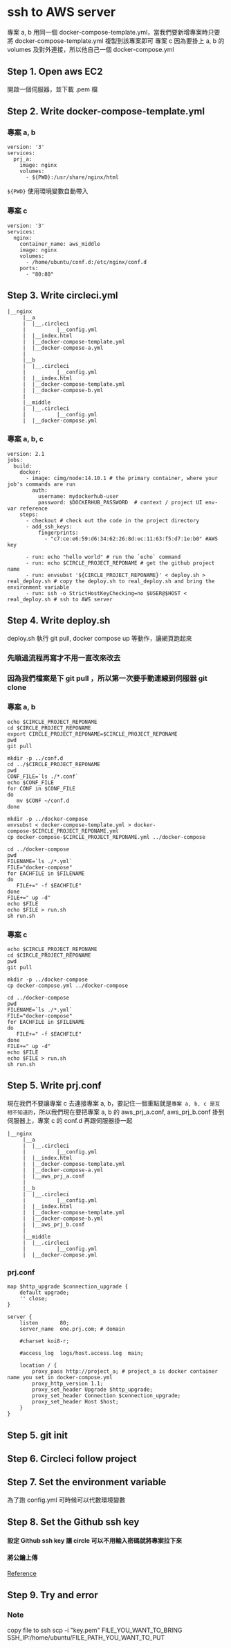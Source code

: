 # ssh to AWS server
專案 a, b 用同一個 docker-compose-template.yml，當我們要新增專案時只要將 docker-compose-template.yml 複製到該專案即可
專案 c 因為要掛上 a, b 的 volumes 及對外連接，所以他自己一個 docker-compose.yml
## Step 1. Open aws EC2
開啟一個伺服器，並下載 .pem 檔

## Step 2. Write docker-compose-template.yml
### 專案 a, b
```
version: '3'
services:
  prj_a:
    image: nginx
    volumes:
      - ${PWD}:/usr/share/nginx/html
```
`${PWD}` 使用環境變數自動帶入

### 專案 c
```
version: '3'
services:
  nginx:
    container_name: aws_middle
    image: nginx
    volumes:
      - /home/ubuntu/conf.d:/etc/nginx/conf.d
    ports:
      - "80:80"
```

## Step 3. Write circleci.yml
```
|__nginx
     |__a
     |  |__.circleci
     |          |__config.yml
     |  |__index.html
     |  |__docker-compose-template.yml
     |  |__docker-compose-a.yml
     |
     |__b
     |  |__.circleci
     |          |__config.yml
     |  |__index.html
     |  |__docker-compose-template.yml
     |  |__docker-compose-b.yml
     |
     |__middle
     |  |__.circleci
     |          |__config.yml
     |  |__docker-compose.yml
```
### 專案 a, b, c
```
version: 2.1
jobs:
  build:
    docker:
      - image: cimg/node:14.10.1 # the primary container, where your job's commands are run
        auth:
          username: mydockerhub-user
          password: $DOCKERHUB_PASSWORD  # context / project UI env-var reference
    steps:
      - checkout # check out the code in the project directory
      - add_ssh_keys:
          fingerprints:
            - "c7:ce:e6:59:d6:34:62:26:8d:ec:11:63:f5:d7:1e:b0" #AWS key

      - run: echo "hello world" # run the `echo` command
      - run: echo $CIRCLE_PROJECT_REPONAME # get the github project name
      - run: envsubst '${CIRCLE_PROJECT_REPONAME}' < deploy.sh > real_deploy.sh # copy the deploy.sh to real_deploy.sh and bring the environment variable
      - run: ssh -o StrictHostKeyChecking=no $USER@$HOST < real_deploy.sh # ssh to AWS server

```

## Step 4. Write deploy.sh
deploy.sh 執行 git pull, docker compose up 等動作，讓網頁跑起來
### 先順過流程再寫才不用一直改來改去
### 因為我們檔案是下 git pull ，所以第一次要手動連線到伺服器 git clone
### 專案 a, b
```
echo $CIRCLE_PROJECT_REPONAME
cd $CIRCLE_PROJECT_REPONAME
export CIRCLE_PROJECT_REPONAME=$CIRCLE_PROJECT_REPONAME
pwd
git pull

mkdir -p ../conf.d
cd ../$CIRCLE_PROJECT_REPONAME
pwd
CONF_FILE=`ls ./*.conf`
echo $CONF_FILE
for CONF in $CONF_FILE
do
   mv $CONF ~/conf.d
done

mkdir -p ../docker-compose
envsubst < docker-compose-template.yml > docker-compose-$CIRCLE_PROJECT_REPONAME.yml
cp docker-compose-$CIRCLE_PROJECT_REPONAME.yml ../docker-compose

cd ../docker-compose
pwd
FILENAME=`ls ./*.yml`
FILE="docker-compose"
for EACHFILE in $FILENAME
do
   FILE+=" -f $EACHFILE"
done
FILE+=" up -d"
echo $FILE
echo $FILE > run.sh
sh run.sh

```
### 專案 c
```
echo $CIRCLE_PROJECT_REPONAME
cd $CIRCLE_PROJECT_REPONAME
pwd
git pull

mkdir -p ../docker-compose
cp docker-compose.yml ../docker-compose

cd ../docker-compose
pwd
FILENAME=`ls ./*.yml`
FILE="docker-compose"
for EACHFILE in $FILENAME
do
   FILE+=" -f $EACHFILE"
done
FILE+=" up -d"
echo $FILE
echo $FILE > run.sh
sh run.sh
```

## Step 5. Write prj.conf
現在我們不要讓專案 c 去連接專案 a, b，要記住一個重點就是`專案 a, b, c 是互相不知道的`，所以我們現在要把專案 a, b 的 aws_prj_a.conf, aws_prj_b.conf 掛到伺服器上，專案 c 的 conf.d 再跟伺服器掛一起
```
|__nginx
     |__a
     |  |__.circleci
     |          |__config.yml
     |  |__index.html
     |  |__docker-compose-template.yml
     |  |__docker-compose-a.yml
     |  |__aws_prj_a.conf
     |
     |__b
     |  |__.circleci
     |          |__config.yml
     |  |__index.html
     |  |__docker-compose-template.yml
     |  |__docker-compose-b.yml
     |  |__aws_prj_b.conf
     |
     |__middle
     |  |__.circleci
     |          |__config.yml
     |  |__docker-compose.yml
```
### prj.conf
```
map $http_upgrade $connection_upgrade {
    default upgrade;
    '' close;
}

server {
	listen       80;
	server_name  one.prj.com; # domain

    #charset koi8-r;

    #access_log  logs/host.access.log  main;

    location / {
        proxy_pass http://project_a; # project_a is docker container name you set in docker-compose.yml
        proxy_http_version 1.1;
        proxy_set_header Upgrade $http_upgrade;
        proxy_set_header Connection $connection_upgrade;
        proxy_set_header Host $host;
	}
}

```

## Step 5. git init
## Step 6. Circleci follow project
## Step 7. Set the environment variable
為了跑 config.yml 可時候可以代數環境變數
## Step 8. Set the Github ssh key
#### 設定 Github ssh key 讓 circle 可以不用輸入密碼就將專案拉下來
#### 將公鑰上傳
[Reference](https://ithelp.ithome.com.tw/articles/10205988)
## Step 9. Try and error

### Note
copy file to ssh
scp -i "key.pem" FILE_YOU_WANT_TO_BRING SSH_IP:/home/ubuntu/FILE_PATH_YOU_WANT_TO_PUT
